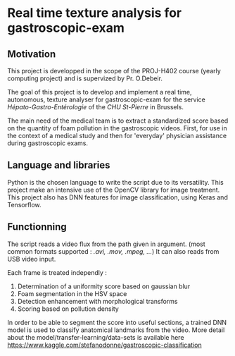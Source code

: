 # Real time texture analysis for gastroscopic-exam
## Motivation
This project is developped in the scope of the PROJ-H402 course (yearly computing project) and is supervized by Pr. O.Debeir.

The goal of this project is to develop and implement a real time, autonomous, texture analyser for gastroscopic-exam for the service *Hépato-Gastro-Entérologie* of the *CHU
St-Pierre* in Brussels.

The main need of the medical team is to extract a standardized score based on the quantity of foam pollution in the gastroscopic videos. First, for use 
in the context of a medical study and then for 'everyday' physician assistance during gastroscopic exams.
## Language and libraries
Python is the chosen language to write the script due to its versatility. This project make an intensive use of the OpenCV library for image treatment.
This project also has DNN features for image classification, using Keras and Tensorflow.

## Functionning
The script reads a video flux from the path given in argument. (most common formats supported : *.avi, .mov, .mpeg, ...*)
It can also reads from USB video input.

Each frame is treated independly : 

1. Determination of a uniformity score based on gaussian blur 
2. Foam segmentation in the HSV space
3. Detection enhancement with morphological transforms
4. Scoring based on pollution density

In order to be able to segment the score into useful sections, a trained DNN model is used to classify anatomical landmarks from the video.
More detail about the model/transfer-learning/data-sets is available here https://www.kaggle.com/stefanodonne/gastroscopic-classification


